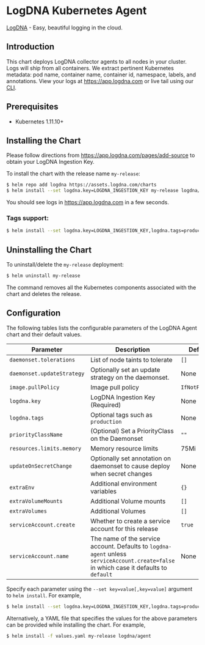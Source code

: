 # LogDNA Kubernetes Agent

[LogDNA](https://logdna.com) - Easy, beautiful logging in the cloud.

## Introduction

This chart deploys LogDNA collector agents to all nodes in your cluster. Logs will ship from all containers.
We extract pertinent Kubernetes metadata: pod name, container name, container id, namespace, labels, and annotations.
View your logs at https://app.logdna.com or live tail using our [CLI](https://github.com/logdna/logdna-cli).

## Prerequisites

- Kubernetes 1.11.10+

## Installing the Chart

Please follow directions from https://app.logdna.com/pages/add-source to obtain your LogDNA Ingestion Key.

To install the chart with the release name `my-release`:

```bash
$ helm repo add logdna https://assets.logdna.com/charts
$ helm install --set logdna.key=LOGDNA_INGESTION_KEY my-release logdna/agent
```

You should see logs in https://app.logdna.com in a few seconds.

### Tags support:
```bash
$ helm install --set logdna.key=LOGDNA_INGESTION_KEY,logdna.tags=production my-release logdna/agent
```

## Uninstalling the Chart

To uninstall/delete the `my-release` deployment:

```bash
$ helm uninstall my-release
```

The command removes all the Kubernetes components associated with the chart and deletes the release.

## Configuration

The following tables lists the configurable parameters of the LogDNA Agent chart and their default values.

Parameter | Description | Default
--- | --- | ---
`daemonset.tolerations` | List of node taints to tolerate | `[]`
`daemonset.updateStrategy` | Optionally set an update strategy on the daemonset. | None
`image.pullPolicy` | Image pull policy | `IfNotPresent`
`logdna.key` | LogDNA Ingestion Key (Required) | None
`logdna.tags` | Optional tags such as `production` | None
`priorityClassName` | (Optional) Set a PriorityClass on the Daemonset | `""`
`resources.limits.memory` | Memory resource limits | 75Mi
`updateOnSecretChange` | Optionally set annotation on daemonset to cause deploy when secret changes | None
`extraEnv` | Additional environment variables | `{}`
`extraVolumeMounts` | Additional Volume mounts | `[]`
`extraVolumes` | Additional Volumes | `[]`
`serviceAccount.create` | Whether to create a service account for this release | `true`
`serviceAccount.name` | The name of the service account. Defaults to `logdna-agent` unless `serviceAccount.create=false` in which case it defaults to `default` | None

Specify each parameter using the `--set key=value[,key=value]` argument to `helm install`. For example,

```bash
$ helm install --set logdna.key=LOGDNA_INGESTION_KEY,logdna.tags=production my-release logdna/agent
```

Alternatively, a YAML file that specifies the values for the above parameters can be provided while installing the
chart. For example,

```bash
$ helm install -f values.yaml my-release logdna/agent
```
